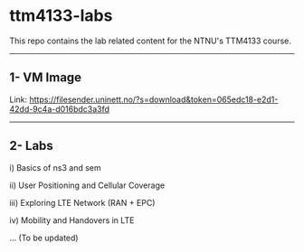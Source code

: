 # ttm4133-labs
This repo contains the lab related content for the NTNU's TTM4133 course.

------------
1- VM Image
------------
Link: https://filesender.uninett.no/?s=download&token=065edc18-e2d1-42dd-9c4a-d016bdc3a3fd

------------
2- Labs
------------
i)   Basics of ns3 and sem

ii)  User Positioning and Cellular Coverage

iii) Exploring LTE Network (RAN + EPC)

iv)  Mobility and Handovers in LTE

... (To be updated)
